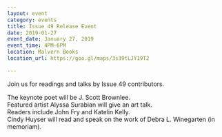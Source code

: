 ```yaml
---
layout: event
category: events
title: Issue 49 Release Event
date: 2019-01-27
event_date: January 27, 2019
event_time: 4PM-6PM
location: Malvern Books
location_url: https://goo.gl/maps/3s39tLJY19T2

---
```


Join us for readings and talks by Issue 49 contributors.  

The keynote poet will be J. Scott Brownlee.  
Featured artist Alyssa Surabian will give an art talk.    
Readers include John Fry and Katelin Kelly.    
Cindy Huyser will read and speak on the work of Debra L. Winegarten (in memoriam).  